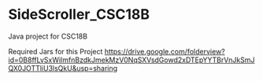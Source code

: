 # SideScroller_CSC18B
Java project for CSC18B 

Required Jars for this Project
https://drive.google.com/folderview?id=0B8ffLvSxWiImfnBzdkJmekMzV0NqSXVsdGowd2xDTEpYYTBrVnJkSmJQX0JOTTliU3lsQkU&usp=sharing
